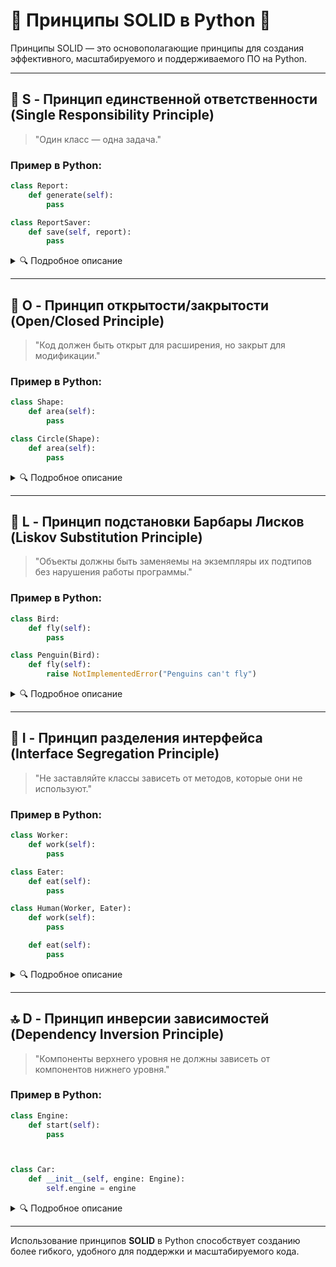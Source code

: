 # 🌟 Принципы SOLID в Python 🌟

Принципы SOLID — это основополагающие принципы для создания эффективного, масштабируемого и поддерживаемого ПО на Python.

---

## 📐 S - Принцип единственной ответственности (Single Responsibility Principle)

> "Один класс — одна задача."

### Пример в Python:
```python
class Report:
    def generate(self):
        pass

class ReportSaver:
    def save(self, report):
        pass
```
<details>
<summary>🔍 Подробное описание</summary>
В этом примере, класс `Report` отвечает только за генерацию отчета, а `ReportSaver` — за его сохранение. Это демонстрирует принцип единственной ответственности, где каждый класс выполняет только одну функцию.
</details>

---

## 🚪 O - Принцип открытости/закрытости (Open/Closed Principle)

> "Код должен быть открыт для расширения, но закрыт для модификации."

### Пример в Python:
```python
class Shape:
    def area(self):
        pass

class Circle(Shape):
    def area(self):
        pass
```
<details>
<summary>🔍 Подробное описание</summary>
Здесь `Shape` - это базовый класс, который может быть расширен другими классами, такими как `Circle`. `Circle` расширяет функциональность, не изменяя исходный класс `Shape`, что соответствует принципу открытости/закрытости.
</details>

---

## 🔄 L - Принцип подстановки Барбары Лисков (Liskov Substitution Principle)

> "Объекты должны быть заменяемы на экземпляры их подтипов без нарушения работы программы."

### Пример в Python:
```python
class Bird:
    def fly(self):
        pass

class Penguin(Bird):
    def fly(self):
        raise NotImplementedError("Penguins can't fly")
```
<details>
<summary>🔍 Подробное описание</summary>
В этом примере, класс `Penguin` является подклассом `Bird`, но переопределяет метод `fly` таким образом, что нарушает ожидаемое поведение. Это нарушает принцип Лисков, так как `Penguin` не может быть использован везде, где ожидается `Bird`.
</details>

---

## 🔗 I - Принцип разделения интерфейса (Interface Segregation Principle)

> "Не заставляйте классы зависеть от методов, которые они не используют."

### Пример в Python:
```python
class Worker:
    def work(self):
        pass

class Eater:
    def eat(self):
        pass

class Human(Worker, Eater):
    def work(self):
        pass

    def eat(self):
        pass
```
<details>
<summary>🔍 Подробное описание</summary>
`Human` реализует два интерфейса: `Worker` и `Eater`. Это обеспечивает разделение функциональности, позволяя классу `Human` использовать только необходимые методы, что соответствует принципу разделения интерфейса.
</details>

---

## 🔝 D - Принцип инверсии зависимостей (Dependency Inversion Principle)

> "Компоненты верхнего уровня не должны зависеть от компонентов нижнего уровня."

### Пример в Python:
```python
class Engine:
    def start(self):
        pass



class Car:
    def __init__(self, engine: Engine):
        self.engine = engine
```
<details>
<summary>🔍 Подробное описание</summary>
В этом примере, класс `Car` зависит от абстракции `Engine`, а не от конкретного класса. Это позволяет легко заменять один тип двигателя на другой, не изменяя класс `Car`, что соответствует принципу инверсии зависимостей.
</details>

---

Использование принципов **SOLID** в Python способствует созданию более гибкого, удобного для поддержки и масштабируемого кода.
